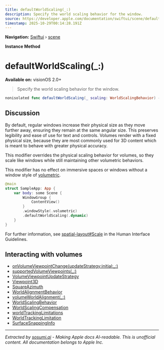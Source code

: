 ```yaml
---
title: defaultWorldScaling(_:)
description: Specify the world scaling behavior for the window.
source: https://developer.apple.com/documentation/swiftui/scene/defaultworldscaling(_:)
timestamp: 2025-10-29T00:14:28.191Z
---
```


**Navigation:** [Swiftui](/documentation/swiftui) › [scene](/documentation/swiftui/scene)

**Instance Method**

# defaultWorldScaling(_:)

**Available on:** visionOS 2.0+

> Specify the world scaling behavior for the window.

```swift
nonisolated func defaultWorldScaling(_ scaling: WorldScalingBehavior) -> some Scene
```

## Discussion

By default, regular windows increase their physical size as they move further away, ensuring they remain at the same angular size. This preserves legibility and ease of use for text and controls. Volumes render with a fixed physical size, because they are most commonly used for 3D content which is meant to behave with greater physical accuracy.

This modifier overrides the physical scaling behavior for volumes, so they scale like windows while still maintaining other volumetric behaviors.

This modifier has no effect on immersive spaces or windows without a window style of [volumetric](/documentation/swiftui/windowstyle/volumetric).

```swift
@main
struct SampleApp: App {
    var body: some Scene {
        WindowGroup {
            ContentView()
        }
        .windowStyle(.volumetric)
        .defaultWorldScaling(.dynamic)
    }
}
```

For further information, see [spatial-layout#Scale](/design/Human-Interface-Guidelines/spatial-layout) in the Human Interface Guidelines.

## Interacting with volumes

- [onVolumeViewpointChange(updateStrategy:initial:_:)](/documentation/swiftui/view/onvolumeviewpointchange(updatestrategy:initial:_:))
- [supportedVolumeViewpoints(_:)](/documentation/swiftui/view/supportedvolumeviewpoints(_:))
- [VolumeViewpointUpdateStrategy](/documentation/swiftui/volumeviewpointupdatestrategy)
- [Viewpoint3D](/documentation/swiftui/viewpoint3d)
- [SquareAzimuth](/documentation/swiftui/squareazimuth)
- [WorldAlignmentBehavior](/documentation/swiftui/worldalignmentbehavior)
- [volumeWorldAlignment(_:)](/documentation/swiftui/scene/volumeworldalignment(_:))
- [WorldScalingBehavior](/documentation/swiftui/worldscalingbehavior)
- [WorldScalingCompensation](/documentation/swiftui/worldscalingcompensation)
- [worldTrackingLimitations](/documentation/swiftui/environmentvalues/worldtrackinglimitations)
- [WorldTrackingLimitation](/documentation/swiftui/worldtrackinglimitation)
- [SurfaceSnappingInfo](/documentation/swiftui/surfacesnappinginfo)

---

*Extracted by [sosumi.ai](https://sosumi.ai) - Making Apple docs AI-readable.*
*This is unofficial content. All documentation belongs to Apple Inc.*
